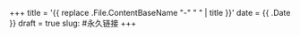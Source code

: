 +++
title = '{{ replace .File.ContentBaseName "-" " " | title }}'
date = {{ .Date }}
draft = true
slug: #永久链接
+++
